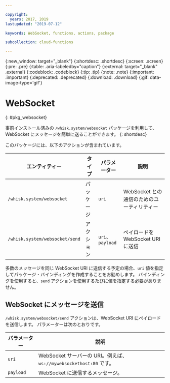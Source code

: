 ```yaml
---

copyright:
  years: 2017, 2019
lastupdated: "2019-07-12"

keywords: WebSocket, functions, actions, package

subcollection: cloud-functions

---
```


{:new_window: target="_blank"}
{:shortdesc: .shortdesc}
{:screen: .screen}
{:pre: .pre}
{:table: .aria-labeledby="caption"}
{:external: target="_blank" .external}
{:codeblock: .codeblock}
{:tip: .tip}
{:note: .note}
{:important: .important}
{:deprecated: .deprecated}
{:download: .download}
{:gif: data-image-type='gif'}


# WebSocket
{: #pkg_websocket}

事前インストール済みの `/whisk.system/websocket` パッケージを利用して、WebSocket にメッセージを簡単に送ることができます。
{: shortdesc}

このパッケージには、以下のアクションが含まれています。

| エンティティー | タイプ | パラメーター | 説明 |
| --- | --- | --- | --- |
| `/whisk.system/websocket` | パッケージ | `uri` | WebSocket との通信のためのユーティリティー |
| `/whisk.system/websocket/send` | アクション | `uri`、`payload` | ペイロードを WebSocket URI に送信 |

多数のメッセージを同じ WebSocket URI に送信する予定の場合、`uri` 値を指定してパッケージ・バインディングを作成することをお勧めします。 バインディングを使用すると、`send` アクションを使用するたびに値を指定する必要がありません。

## WebSocket にメッセージを送信

`/whisk.system/websocket/send` アクションは、WebSocket URI にペイロードを送信します。 パラメーターは次のとおりです。

| パラメーター | 説明 |
| --- | --- | 
| `uri` | WebSocket サーバーの URI。例えば、`ws://mywebsockethost:80` です。 |
| `payload` | WebSocket に送信するメッセージ。 |



